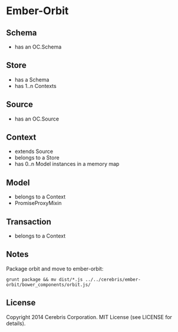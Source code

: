 # Ember-Orbit


## Schema

* has an OC.Schema


## Store

* has a Schema
* has 1..n Contexts


## Source

* has an OC.Source


## Context

* extends Source
* belongs to a Store
* has 0..n Model instances in a memory map


## Model

* belongs to a Context
* PromiseProxyMixin

## Transaction

* belongs to a Context


## Notes

Package orbit and move to ember-orbit:

```
grunt package && mv dist/*.js ../../cerebris/ember-orbit/bower_components/orbit.js/
```

## License

Copyright 2014 Cerebris Corporation. MIT License (see LICENSE for details).

